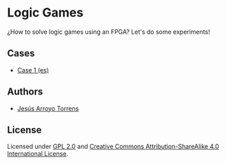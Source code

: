 # Logic Games

¿How to solve logic games using an FPGA? Let's do some experiments!

## Cases

* [Case 1 (es)](https://github.com/Jesus89/logic-games/wiki/Caso-01)

## Authors

* [Jesús Arroyo Torrens](https://github.com/Jesus89)

## License

Licensed under [GPL 2.0](http://opensource.org/licenses/GPL-2.0) and [Creative Commons Attribution-ShareAlike 4.0 International License](http://creativecommons.org/licenses/by-sa/4.0/).
